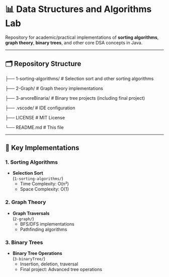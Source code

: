 # 📊 Data Structures and Algorithms Lab

Repository for academic/practical implementations of **sorting algorithms**, **graph theory**, **binary trees**, and other core DSA concepts in Java.

---

## 🗂️ Repository Structure

├── 1-sorting-algorithms/ # Selection sort and other sorting algorithms

├── 2-Graph/ # Graph theory implementations

├── 3-arvoreBinaria/ # Binary tree projects (including final project)

├── .vscode/ # IDE configuration

├── LICENSE # MIT License

└── README.md # This file


---

## 🧮 Key Implementations

### 1. Sorting Algorithms
- **Selection Sort**  
  (`1-sorting-algorithms/`)  
  - Time Complexity: O(n²)  
  - Space Complexity: O(1)  

### 2. Graph Theory
- **Graph Traversals**  
  (`2-graph/`)  
  - BFS/DFS implementations  
  - Pathfinding algorithms  

### 3. Binary Trees
- **Binary Tree Operations**  
  (`3-binaryTree/`)  
  - Insertion, deletion, traversal  
  - Final project: Advanced tree operations  
